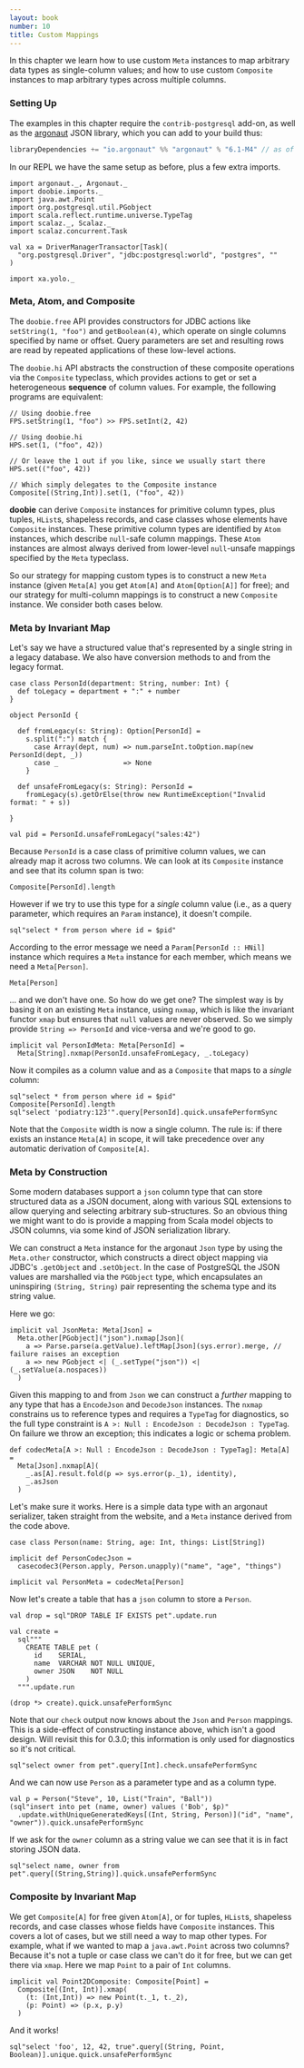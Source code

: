 ```yaml
---
layout: book
number: 10
title: Custom Mappings
---
```


In this chapter we learn how to use custom `Meta` instances to map arbitrary data types as single-column values; and how to use custom `Composite` instances to map arbitrary types across multiple columns.

### Setting Up

The examples in this chapter require the `contrib-postgresql` add-on, as well as the [argonaut](http://argonaut.io/) JSON library, which you can add to your build thus:

```scala
libraryDependencies += "io.argonaut" %% "argonaut" % "6.1-M4" // as of date of publication
```

In our REPL we have the same setup as before, plus a few extra imports.

```tut:silent
import argonaut._, Argonaut._
import doobie.imports._
import java.awt.Point
import org.postgresql.util.PGobject
import scala.reflect.runtime.universe.TypeTag
import scalaz._, Scalaz._
import scalaz.concurrent.Task

val xa = DriverManagerTransactor[Task](
  "org.postgresql.Driver", "jdbc:postgresql:world", "postgres", ""
)

import xa.yolo._
```

### Meta, Atom, and Composite

The `doobie.free` API provides constructors for JDBC actions like `setString(1, "foo")` and `getBoolean(4)`, which operate on single columns specified by name or offset. Query parameters are set and resulting rows are read by repeated applications of these low-level actions.

The `doobie.hi` API abstracts the construction of these composite operations via the `Composite` typeclass, which provides actions to get or set a heterogeneous **sequence** of column values. For example, the following programs are equivalent:

```tut:silent
// Using doobie.free
FPS.setString(1, "foo") >> FPS.setInt(2, 42)

// Using doobie.hi
HPS.set(1, ("foo", 42))

// Or leave the 1 out if you like, since we usually start there
HPS.set(("foo", 42))

// Which simply delegates to the Composite instance
Composite[(String,Int)].set(1, ("foo", 42))
```

**doobie** can derive `Composite` instances for primitive column types, plus tuples, `HList`s, shapeless records, and case classes whose elements have `Composite` instances. These primitive column types are identified by `Atom` instances, which describe `null`-safe column mappings. These `Atom` instances are almost always derived from lower-level `null`-unsafe mappings specified by the `Meta` typeclass.

So our strategy for mapping custom types is to construct a new `Meta` instance (given `Meta[A]` you get `Atom[A]` and `Atom[Option[A]]` for free); and our strategy for multi-column mappings is to construct a new `Composite` instance. We consider both cases below.

### Meta by Invariant Map

Let's say we have a structured value that's represented by a single string in a legacy database. We also have conversion methods to and from the legacy format. 

```tut:silent
case class PersonId(department: String, number: Int) {
  def toLegacy = department + ":" + number
}

object PersonId {

  def fromLegacy(s: String): Option[PersonId] =
    s.split(":") match {
      case Array(dept, num) => num.parseInt.toOption.map(new PersonId(dept, _))
      case _                => None
    }

  def unsafeFromLegacy(s: String): PersonId =
    fromLegacy(s).getOrElse(throw new RuntimeException("Invalid format: " + s))

}

val pid = PersonId.unsafeFromLegacy("sales:42")
```

Because `PersonId` is a case class of primitive column values, we can already map it across two columns. We can look at its `Composite` instance and see that its column span is two:

```tut:nofail
Composite[PersonId].length
```

However if we try to use this type for a *single* column value (i.e., as a query parameter, which requires an `Param` instance), it doesn't compile.

```tut:fail:plain
sql"select * from person where id = $pid"
```

According to the error message we need a `Param[PersonId :: HNil]` instance which requires a `Meta` instance for each member, which means we need a `Meta[Person]`. 

```tut:fail
Meta[Person]
```

... and we don't have one. So how do we get one? The simplest way is by basing it on an existing `Meta` instance, using `nxmap`, which is like the invariant functor `xmap` but ensures that `null` values are never observed. So we simply provide `String => PersonId` and vice-versa and we're good to go.

```tut:silent
implicit val PersonIdMeta: Meta[PersonId] = 
  Meta[String].nxmap(PersonId.unsafeFromLegacy, _.toLegacy)
```

Now it compiles as a column value and as a `Composite` that maps to a *single* column:

```tut
sql"select * from person where id = $pid"
Composite[PersonId].length
sql"select 'podiatry:123'".query[PersonId].quick.unsafePerformSync
```

Note that the `Composite` width is now a single column. The rule is: if there exists an instance `Meta[A]` in scope, it will take precedence over any automatic derivation of `Composite[A]`.

### Meta by Construction

Some modern databases support a `json` column type that can store structured data as a JSON document, along with various SQL extensions to allow querying and selecting arbitrary sub-structures. So an obvious thing we might want to do is provide a mapping from Scala model objects to JSON columns, via some kind of JSON serialization library.

We can construct a `Meta` instance for the argonaut `Json` type by using the `Meta.other` constructor, which constructs a direct object mapping via JDBC's `.getObject` and `.setObject`. In the case of PostgreSQL the JSON values are marshalled via the `PGObject` type, which encapsulates an uninspiring `(String, String)` pair representing the schema type and its string value. 

Here we go:

```tut:silent
implicit val JsonMeta: Meta[Json] = 
  Meta.other[PGobject]("json").nxmap[Json](
    a => Parse.parse(a.getValue).leftMap[Json](sys.error).merge, // failure raises an exception
    a => new PGobject <| (_.setType("json")) <| (_.setValue(a.nospaces))
  )
```

Given this mapping to and from `Json` we can construct a *further* mapping to any type that has a `EncodeJson` and `DecodeJson` instances. The `nxmap` constrains us to reference types and requires a `TypeTag` for diagnostics, so the full type constraint is `A >: Null : EncodeJson : DecodeJson : TypeTag`. On failure we throw an exception; this indicates a logic or schema problem.

```tut:silent
def codecMeta[A >: Null : EncodeJson : DecodeJson : TypeTag]: Meta[A] =
  Meta[Json].nxmap[A](
    _.as[A].result.fold(p => sys.error(p._1), identity), 
    _.asJson
  )
```

Let's make sure it works. Here is a simple data type with an argonaut serializer, taken straight from the website, and a `Meta` instance derived from the code above.

```tut:silent
case class Person(name: String, age: Int, things: List[String])
 
implicit def PersonCodecJson =
  casecodec3(Person.apply, Person.unapply)("name", "age", "things")

implicit val PersonMeta = codecMeta[Person]
```

Now let's create a table that has a `json` column to store a `Person`.

```tut:silent
val drop = sql"DROP TABLE IF EXISTS pet".update.run

val create = 
  sql"""
    CREATE TABLE pet (
      id    SERIAL,
      name  VARCHAR NOT NULL UNIQUE,
      owner JSON    NOT NULL
    )
  """.update.run

(drop *> create).quick.unsafePerformSync
```

Note that our `check` output now knows about the `Json` and `Person` mappings. This is a side-effect of constructing instance above, which isn't a good design. Will revisit this for 0.3.0; this information is only used for diagnostics so it's not critical.

```tut:plain
sql"select owner from pet".query[Int].check.unsafePerformSync
```

And we can now use `Person` as a parameter type and as a column type.

```tut
val p = Person("Steve", 10, List("Train", "Ball"))
(sql"insert into pet (name, owner) values ('Bob', $p)"
  .update.withUniqueGeneratedKeys[(Int, String, Person)]("id", "name", "owner")).quick.unsafePerformSync
```

If we ask for the `owner` column as a string value we can see that it is in fact storing JSON data.

```tut
sql"select name, owner from pet".query[(String,String)].quick.unsafePerformSync
```

### Composite by Invariant Map

We get `Composite[A]` for free given `Atom[A]`, or for tuples, `HList`s, shapeless records, and case classes whose fields have `Composite` instances. This covers a lot of cases, but we still need a way to map other types. For example, what if we wanted to map a `java.awt.Point` across two columns? Because it's not a tuple or case class we can't do it for free, but we can get there via `xmap`. Here we map `Point` to a pair of `Int` columns.

```tut:silent
implicit val Point2DComposite: Composite[Point] = 
  Composite[(Int, Int)].xmap(
    (t: (Int,Int)) => new Point(t._1, t._2),
    (p: Point) => (p.x, p.y)
  )
```

And it works!

```tut
sql"select 'foo', 12, 42, true".query[(String, Point, Boolean)].unique.quick.unsafePerformSync
```


